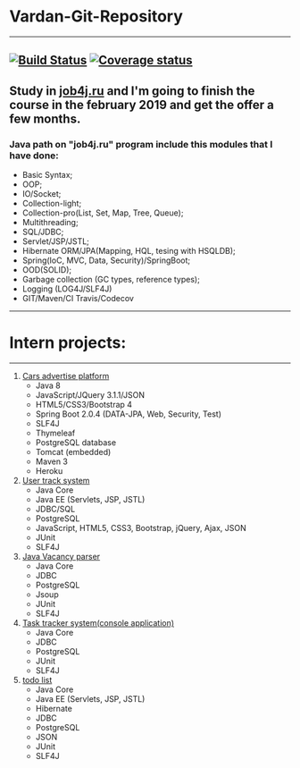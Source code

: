 # Vardan-Git-Repository
---
[![Build Status](https://travis-ci.org/VardanMatevosyan/Vardan-Git-Repository.svg?branch=master)](https://travis-ci.org/VardanMatevosyan/Vardan-Git-Repository)
[![Coverage status](https://codecov.io/gh/VardanMatevosyan/Vardan-Git-Repository/branch/master/graph/badge.svg)](https://codecov.io/gh/VardanMatevosyan/Vardan-Git-Repository)
---

Study in [job4j.ru](http://job4j.ru/) and I'm going to finish the course
in the february 2019 and get the offer a few months.
---
### Java path on **"job4j.ru"** program include this modules that I have done:
* Basic Syntax;
* OOP;
* IO/Socket;
* Collection-light;
* Collection-pro(List, Set, Map, Tree, Queue);
* Multithreading;
* SQL/JDBC;
* Servlet/JSP/JSTL;
* Hibernate ORM/JPA(Mapping, HQL, tesing with HSQLDB);
* Spring(IoC, MVC, Data, Security)/SpringBoot;
* OOD(SOLID);
* Garbage collection (GC types, reference types);
* Logging (LOG4J/SLF4J)
* GIT/Maven/CI Travis/Codecov
---

# Intern projects:

---

1. [Cars advertise platform](https://github.com/VardanMatevosyan/carsAdvertisePlatform)
    * Java 8
    * JavaScript/JQuery 3.1.1/JSON
    * HTML5/CSS3/Bootstrap 4
    * Spring Boot 2.0.4 (DATA-JPA, Web, Security, Test)
    * SLF4J
    * Thymeleaf
    * PostgreSQL database
    * Tomcat (embedded)
    * Maven 3
    * Heroku
2. [User track system](https://github.com/VardanMatevosyan/Vardan-Git-Repository/tree/master/Servlet_JSP/musicPlatform)
    * Java Core
    * Java EE (Servlets, JSP, JSTL)
    * JDBC/SQL
    * PostgreSQL
    * JavaScript, HTML5, CSS3, Bootstrap, jQuery, Ajax, JSON
    * JUnit
    * SLF4J
3. [Java Vacancy parser](https://github.com/VardanMatevosyan/Vardan-Git-Repository/tree/master/SQL_JDBC/6.TestTask/vacancyParser)
    * Java Core
    * JDBC
    * PostgreSQL
    * Jsoup
    * JUnit
    * SLF4J
4. [Task tracker system(console application)](https://github.com/VardanMatevosyan/Vardan-Git-Repository/tree/master/SQL_JDBC/4.JDBC/trackerSystem) 
    * Java Core
    * JDBC
    * PostgreSQL
    * JUnit
    * SLF4J
5. [todo list](https://github.com/VardanMatevosyan/Vardan-Git-Repository/tree/master/Hibernate/todoList)
    * Java Core
    * Java EE (Servlets, JSP, JSTL)
    * Hibernate
    * JDBC
    * PostgreSQL
    * JSON
    * JUnit
    * SLF4J